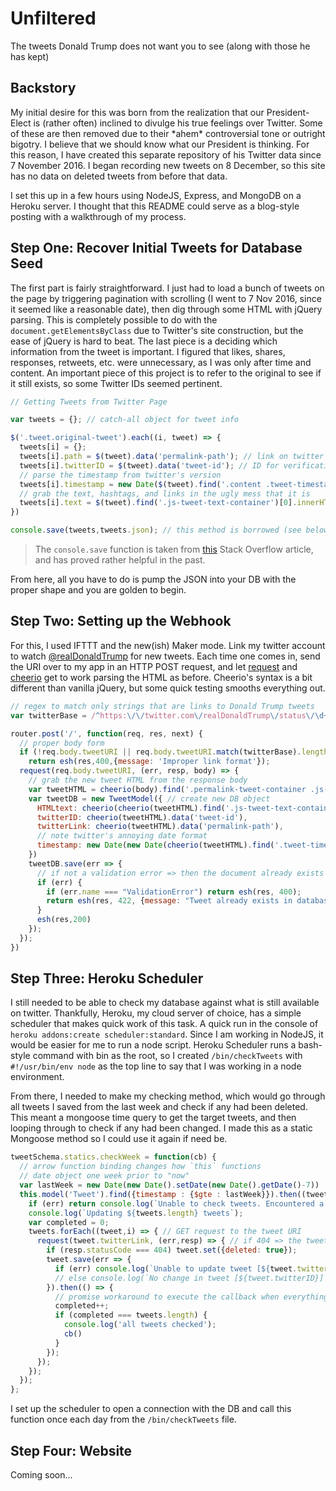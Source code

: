 # Unfiltered

The tweets Donald Trump does not want you to see (along with those he has kept)

## Backstory

My initial desire for this was born from the realization that our President-Elect is (rather often) inclined to divulge his true feelings over Twitter. Some of these are then removed due to their \*ahem\* controversial tone or outright bigotry. I believe that we should know what our President is thinking. For this reason, I have created this separate repository of his Twitter data since 7 November 2016. I began recording new tweets on 8 December, so this site has no data on deleted tweets from before that data.

I set this up in a few hours using NodeJS, Express, and MongoDB on a Heroku server. I thought that this README could serve as a blog-style posting with a walkthrough of my process.

## Step One: Recover Initial Tweets for Database Seed

The first part is fairly straightforward. I just had to load a bunch of tweets on the page by triggering pagination with scrolling (I went to 7 Nov 2016, since it seemed like a reasonable date), then dig through some HTML with jQuery parsing. This is completely possible to do with the `document.getElementsByClass` due to Twitter's site construction, but the ease of jQuery is hard to beat. The last piece is a deciding which information from the tweet is important. I figured that likes, shares, responses, retweets, etc. were unnecessary, as I was only after time and content. An important piece of this project is to refer to the original to see if it still exists, so some Twitter IDs seemed pertinent.

```javascript
// Getting Tweets from Twitter Page

var tweets = {}; // catch-all object for tweet info

$('.tweet.original-tweet').each((i, tweet) => {
  tweets[i] = {};
  tweets[i].path = $(tweet).data('permalink-path'); // link on twitter
  tweets[i].twitterID = $(tweet).data('tweet-id'); // ID for verification
  // parse the timestamp from twitter's version
  tweets[i].timestamp = new Date($(tweet).find('.content .tweet-timestamp')[0].title.replace('-','')); 
  // grab the text, hashtags, and links in the ugly mess that it is
  tweets[i].text = $(tweet).find('.js-tweet-text-container')[0].innerHTML.replace('href="/', 'href="https://twitter.com/'); 
})

console.save(tweets,tweets.json); // this method is borrowed (see below)
```

> The `console.save` function is taken from [this](http://stackoverflow.com/questions/11849562/how-to-save-the-output-of-a-console-logobject-to-a-file) Stack Overflow article, and has proved rather helpful in the past.

From here, all you have to do is pump the JSON into your DB with the proper shape and you are golden to begin.

## Step Two: Setting up the Webhook

For this, I used IFTTT and the new(ish) Maker mode. Link my twitter account to watch [@realDonaldTrump](https://twitter.com/realDonaldTrump) for new tweets. Each time one comes in, send the URI over to my app in an HTTP POST request, and let [request](https://www.npmjs.com/package/request) and [cheerio](https://www.npmjs.com/package/cheerio) get to work parsing the HTML as before. Cheerio's syntax is a bit different than vanilla jQuery, but some quick testing smooths everything out.

```javascript
// regex to match only strings that are links to Donald Trump tweets
var twitterBase = /^https:\/\/twitter.com\/realDonaldTrump\/status\/\d+$/;

router.post('/', function(req, res, next) {
  // proper body form
  if (!req.body.tweetURI || req.body.tweetURI.match(twitterBase).length !== 1) 
    return esh(res,400,{message: 'Improper link format'});
  request(req.body.tweetURI, (err, resp, body) => {
    // grab the new tweet HTML from the response body
    var tweetHTML = cheerio(body).find('.permalink-tweet-container .js-original-tweet')[0]
    var tweetDB = new TweetModel({ // create new DB object
      HTMLtext: cheerio(cheerio(tweetHTML).find('.js-tweet-text-container')[0]).html().replace('href="/', 'href="https://twitter.com/'),
      twitterID: cheerio(tweetHTML).data('tweet-id'),
      twitterLink: cheerio(tweetHTML).data('permalink-path'),
      // note twitter's annoying date format
      timestamp: new Date(new Date(cheerio(tweetHTML).find('.tweet-timestamp')[0].attribs.title.replace('-','')))
    })
    tweetDB.save(err => { 
      // if not a validation error => then the document already exists
      if (err) {
        if (err.name === "ValidationError") return esh(res, 400);
        return esh(res, 422, {message: "Tweet already exists in database."})
      }
      esh(res,200)
    });
  });
})
```

## Step Three: Heroku Scheduler

I still needed to be able to check my database against what is still available on twitter. Thankfully, Heroku, my cloud server of choice, has a simple scheduler that makes quick work of this task. A quick run in the console of `heroku addons:create scheduler:standard`. Since I am working in NodeJS, it would be easier for me to run a node script. Heroku Scheduler runs a bash-style command with bin as the root, so I created `/bin/checkTweets` with `#!/usr/bin/env node` as the top line to say that I was working in a node environment.

From there, I needed to make my checking method, which would go through all tweets I saved from the last week and check if any had been deleted. This meant a mongoose time query to get the target tweets, and then looping through to check if any had been changed. I made this as a static Mongoose method so I could use it again if need be.

```javascript
tweetSchema.statics.checkWeek = function(cb) { 
  // arrow function binding changes how `this` functions
  // date object one week prior to "now"
  var lastWeek = new Date(new Date().setDate(new Date().getDate()-7))
  this.model('Tweet').find({timestamp : {$gte : lastWeek}}).then((tweets,err) => {
    if (err) return console.log(`Unable to check tweets. Encountered a ${err.name}.`)
    console.log(`Updating ${tweets.length} tweets`);
    var completed = 0;
    tweets.forEach((tweet,i) => { // GET request to the tweet URI
      request(tweet.twitterLink, (err,resp) => { // if 404 => the tweet is deleted
        if (resp.statusCode === 404) tweet.set({deleted: true});
        tweet.save(err => {
          if (err) console.log(`Unable to update tweet [${tweet.twitterID}]. Encountered a ${err.name}.`);
          // else console.log(`No change in tweet [${tweet.twitterID}]`);
        }).then(() => {
          // promise workaround to execute the callback when everything is done
          completed++;
          if (completed === tweets.length) {
            console.log('all tweets checked');
            cb()
          }
        });
      });
    });
  });
};
```

I set up the scheduler to open a connection with the DB and call this function once each day from the `/bin/checkTweets` file.

## Step Four: Website

Coming soon...